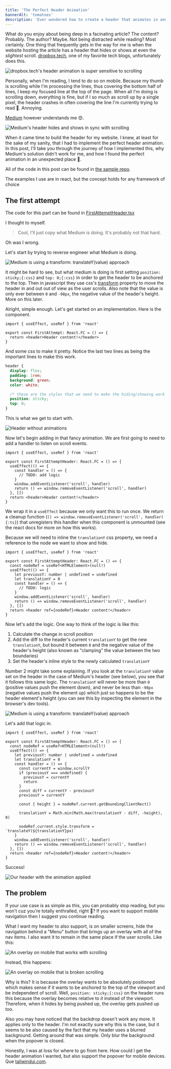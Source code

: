 ```yaml
---
title: 'The Perfect Header Animation'
bannerAlt: 'tomatoes'
description: 'Ever wondered how to create a header that animates in and out of view in perfect sync with scrolling?'
---
```


What do you enjoy about being deep in a facinating article? The content? Probably. The author? Maybe. Not being distracted while reading? Most certainly. One thing that frequently gets in the way for me is when the website hosting the article has a header that hides or shows at even the _slightest_ scroll. [dropbox.tech](https://dropbox.tech), one of my favorite tech blogs, unfortunately does this.

![dropbox.tech's header animation is super sensitive to scrolling](/dropbox_tech_scroll.gif)

Personally, when I'm reading, I tend to do so on mobile. Because my thumb is scrolling while I'm processing the lines, thus covering the bottom half of lines, I keep my focused line at the top of the page. When all I'm doing is scrolling down, everything is fine, but if I so much as scroll up by a single pixel, the header crashes in often covering the line I'm currently trying to read 😤. Annoying.

[Medium](https://medium.com) however understands me 😍.

![Medium's header hides and shows in sync with scrolling](/medium_scroll.gif)

When it came time to build the header for my website. I knew, at least for the sake of my sanity, that I had to implement the perfect header animation. In this post, I'll take you through the journey of how I implemented this, why Medium's solution didn't work for me, and how I found the perfect animation in an unexpected place 🤔.

<aside>

All of the code in this post can be found in [the sample repo](https://github.com/RyanClementsHax/blog-perfect-header-animation).

The examples I use are in react, but the concept holds for any framework of choice

</aside>

## The first attempt

<aside>

The code for this part can be found in [FirstAttemptHeader.tsx](https://github.com/RyanClementsHax/blog-perfect-header-animation/blob/main/components/FirstAttemptHeader.tsx)

</aside>

I thought to myself.

> Cool, I'll just copy what Medium is doing.
> It's probably not that hard.

Oh was I wrong.

Let's start by trying to reverse engineer what Medium is doing.

![Medium is using a transform: translateY(value) approach](/what_medium_does.gif)

It might be hard to see, but what medium is doing is first setting `position: sticky;{:css}` and `top: 0;{:css}` in order to get the header to be anchored to the top. Then in javascript they use css's [transform](https://developer.mozilla.org/en-US/docs/Web/CSS/transform) property to move the header in and out out of view as the user scrolls. Also note that the value is only ever between `0` and `-98px`, the negative value of the header's height. More on this later.

Alright, simple enough. Let's get started on an implementation. Here is the component.

```tsx
import { useEffect, useRef } from 'react'

export const FirstAttempt: React.FC = () => {
  return <header>Header content!</header>
}
```

And some css to make it pretty. Notice the last two lines as being the important lines to make this work.

```css
header {
  display: flex;
  padding: 1rem;
  background: green;
  color: white;

  /* these are the styles that we need to make the hiding/showing work */
  position: sticky;
  top: 0;
}
```

This is what we get to start with.

![Header without animations](/first-attempt-raw.gif)

Now let's begin adding in that fancy animation. We are first going to need to add a handler to listen on scroll events.

```tsx {4-10}
import { useEffect, useRef } from 'react'

export const FirstAttemptHeader: React.FC = () => {
  useEffect(() => {
    const handler = () => {
      // TODO: add logic
    }
    window.addEventListener('scroll', handler)
    return () => window.removeEventListener('scroll', handler)
  }, [])
  return <header>Header content!</header>
}
```

We wrap it in a `useEffect` because we only want this to run once. We return a cleanup function (`() => window.removeEventListener('scroll', handler){:ts}`) that unregisters this handler when this component is unmounted (see the react docs for more on how this works).

Because we will need to inline the `translationY` css property, we need a reference to the node we want to show and hide.

```tsx {4, 14}
import { useEffect, useRef } from 'react'

export const FirstAttemptHeader: React.FC = () => {
  const nodeRef = useRef<HTMLElement>(null!)
  useEffect(() => {
    let previousY: number | undefined = undefined
    let translationY = 0
    const handler = () => {
      // TODO: logic
    }
    window.addEventListener('scroll', handler)
    return () => window.removeEventListener('scroll', handler)
  }, [])
  return <header ref={nodeRef}>Header content!</header>
}
```

Now let's add the logic. One way to think of the logic is like this:

1. Calculate the change in scroll position
2. Add the diff to the header's current `translationY` to get the new `translationY`, but bound it between `0` and the negative value of the header's height (also known as "clamping" the value between the two boundaries)
3. Set the header's inline style to the newly calculated `translationY`

Number 2 might take some explaining. If you look at the `translationY` value set on the header in the case of Medium's header (see below), you see that it follows this same logic. The `translationY` will never be more than `0` (positive values push the element down), and never be less than `-98px` (negative values push the element up) which just so happens to be the header element's height (you can see this by inspecting the element in the browser's dev tools).

![Medium is using a transform: translateY(value) approach](/what_medium_does.gif)

Let's add that logic in.

```tsx {6-7, 9-21}
import { useEffect, useRef } from 'react'

export const FirstAttemptHeader: React.FC = () => {
  const nodeRef = useRef<HTMLElement>(null!)
  useEffect(() => {
    let previousY: number | undefined = undefined
    let translationY = 0
    const handler = () => {
      const currentY = window.scrollY
      if (previousY === undefined) {
        previousY = currentY
        return
      }
      const diff = currentY - previousY
      previousY = currentY

      const { height } = nodeRef.current.getBoundingClientRect()

      translationY = Math.min(Math.max(translationY - diff, -height), 0)

      nodeRef.current.style.transform = `translateY(${translationY}px)`
    }
    window.addEventListener('scroll', handler)
    return () => window.removeEventListener('scroll', handler)
  }, [])
  return <header ref={nodeRef}>Header content!</header>
}
```

Success!

![Our header with the animation applied](/first_attempt_implemented.gif)

## The problem

If your use case is as simple as this, you can probably stop reading, but you won't cuz you're totally enthralled, right 🤩? If you want to support mobile navigation then I suggest you continue reading.

What I want my header to also support, is on smaller screens, hide the navigation behind a "Menu" button that brings up an overlay with all of the nav items. I also want it to remain in the same place if the user scrolls. Like this:

![An overlay on mobile that works with scrolling](/header_goal.gif)

Instead, this happens:

![An overlay on mobile that is broken scrolling](/first_attempt_failure.gif)

Why is this? It is because the overlay wants to be absolutely positioned which makes sense if it wants to be anchored to the top of the viewport and be independent of scroll. Well, `position: sticky;{:css}` on the header runs this because the overlay becomes relative to _it_ instead of the viewport. Therefore, when it hides by being pushed up, the overlay gets pushed up too.

Also you may have noticed that the backdrop doesn't work any more. It applies only to the header. I'm not exactly sure why this is the case, but it seems to be also caused by the fact that my header uses a blurred background. Getting around that was simple. Only blur the background when the popover is closed.

Honestly, I was at loss for where to go from here. How could I get the header animation I wanted, but also support the popover for mobile devices. Que [tailwindui.com](https://tailwindui.com/).
